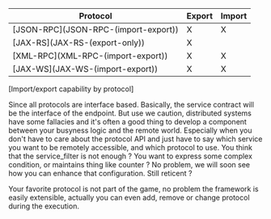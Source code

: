 
|Protocol| Export | Import |
|-----------|------------|------------|
|[JSON-RPC](JSON-RPC-(import-export\))|X|X|
|[JAX-RS](JAX-RS-(export-only\))|X| |
|[XML-RPC](XML-RPC-(import-export\))|X|X|
|[JAX-WS](JAX-WS-(import-export\))|X|X|
[Import/export capability by protocol]

Since all protocols are interface based. Basically, the service contract will be the interface of the endpoint. But use we caution, distributed systems have some fallacies and it's often a good thing to develop a component between your busyness logic and the remote world. Especially when you don't have to care about the protocol API and just have to say which service you want to be remotely accessible, and which protocol to use. You think that the service_filter is not enough ? You want to express some complex condition, or maintains thing like counter ? No problem, we will soon see how you can enhance that configuration. Still reticent ? 

Your favorite protocol is not part of the game, no problem the framework is easily extensible, actually you can even add, remove or change protocol during the execution.

